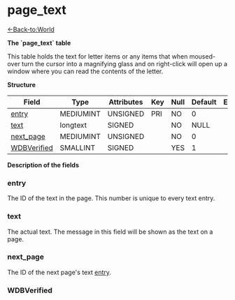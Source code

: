 # page\_text

[<-Back-to:World](database-world.md)

**The \`page\_text\` table**

This table holds the text for letter items or any items that when moused-over turn the cursor into a magnifying glass and on right-click will open up a window where you can read the contents of the letter.

**Structure**

| Field            | Type         | Attributes | Key | Null | Default | Extra | Comment |
|------------------|--------------|------------|-----|------|---------|-------|---------|
| [entry][1]       | MEDIUMINT | UNSIGNED   | PRI | NO   | 0       |       |         |
| [text][2]        | longtext     | SIGNED     |     | NO   | NULL    |       |         |
| [next_page][3]   | MEDIUMINT | UNSIGNED   |     | NO   | 0       |       |         |
| [WDBVerified][4] | SMALLINT  | SIGNED     |     | YES  | 1       |       |         |

[1]: #entry
[2]: #text
[3]: #next_page
[4]: #wdbverified

**Description of the fields**

### entry

The ID of the text in the page. This number is unique to every text entry.

### text

The actual text. The message in this field will be shown as the text on a page.

### next\_page

The ID of the next page's text [entry](#page_text-entry).

### WDBVerified
